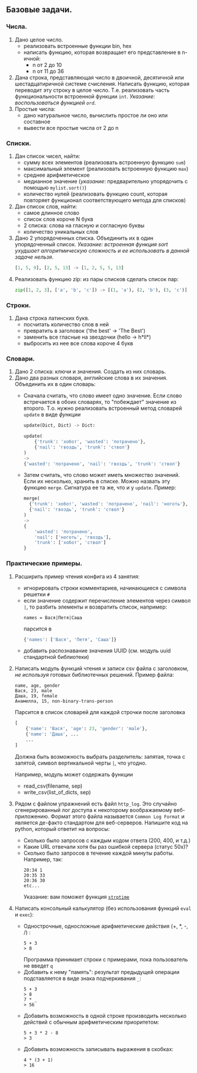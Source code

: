 ## Базовые задачи.

### Числа.

1. Дано целое число.
    * реализовать встроенные функции bin, hex
    * написать функцию, которая возвращает его представление в n-ичной:
        * n от 2 до 10
        * n от 11 до 36
2. Дана строка, представляющая число в двоичной, десятичной или шестадцатиричной системе счисления.
   Написать функцию, которая переводит эту строку в целое число. Т.е. реализовать
   часть функциональности встроенной функции `int`. 
   *Указание: воспользоваться функцией `ord`*.
3. Простые числа:
   * дано натуральное число, вычислить простое ли оно или составное
   * вывести все простые числа от 2 до n


### Списки.

1. Дан список чисел, найти:
    * сумму всех элементов (реализовать встроенную функцию `sum`)
    * максимальный элемент (реализовать встроенную функцию `max`)
    * среднее арифметическое
    * медианное значение (*указание*: предварительно упорядочить c помощью `mylist.sort()`)
    * количество нулей (реализовать функцию count, которая повторяет функционал соответствующего метода для списков)
2. Дан список слов, найти:
    * самое длинное слово
    * список слов короче N букв
    * 2 списка: слова на гласную и согласную буквы
    * количество уникальных слов
3. Дано 2 упорядоченных списка.
   Объединить их в один упорядоченный список. *Указание: встроенная функция sort ухудшает алгоритмическую сложность и ее использовать в данной задаче нельзя*.
   ```python
   [1, 5, 9], [2, 5, 13] -> [1, 2, 5, 5, 13]
   ```
4. Реализовать функцию zip: из пары списков сделать список пар:
   ```python
   zip([1, 2, 3], ['a', 'b', 'c']) -> [(1, 'a'), (2, 'b'), (3, 'c')]
   ```

### Строки.

1. Дана строка латинских букв.
    * посчитать количество слов в ней
    * превратить в заголовок ('the best' -> 'The Best')
    * заменить все гласные на звездочки (hello -> h\*ll\*)
    * выбросить из нее все слова короче 4 букв

### Словари.

1. Дано 2 списка: ключи и значения. Создать из них словарь.
2. Дано два разных словаря, английские слова в их значения. Объединить их в один словарь:
    * Сначала считать, что слово имеет одно значение.
      Если слово встречается в обоих словарях, то "побеждает" значение из второго.
      Т.о. нужно реализовать встроенный метод словарей `update` в виде *функции*
      ```python
      update(Dict, Dict) -> Dict:
      ```
      ```python
      update(
          {'trunk': 'хобот', 'wasted': 'потрачено'}, 
          {'nail': 'гвоздь', 'trunk': 'ствол'}
      )
      ->
      {'wasted': 'потрачено', 'nail': 'гвоздь', 'trunk': 'ствол'}
      ```

    * Затем считать, что слово может иметь множество значений.
      Если их несколько, хранить в списке. Можно назвать эту
      функцию `merge`. Сигнатура ее та же, что и у `update`.
      Пример:
      ```python
      merge(
        {'trunk': 'хобот', 'wasted': 'потрачено', 'nail': 'ноготь'}, 
        {'nail': 'гвоздь', 'trunk': 'ствол'}
      )
      ->
      {
          'wasted': 'потрачено',
          'nail': ['ноготь', 'гвоздь'],
          'trunk': ['хобот', 'ствол']
      }
      ```

### Практические примеры.

1. Расширить пример чтения конфига из 4 занятия:
    * игнорировать строки комментариев, начинающиеся с символа решетки `#`
    * если значение содержит перечисление элементов через
      символ `|`, то разбить элементы и возвратить список, например:
      ```
      names = Вася|Петя|Cаша
      ```
      парсится в
      ```python
      {'names': ['Вася', 'Петя', 'Саша']}
      ```
    * добавить распознавание значения UUID (см. модуль uuid стандартной
      библиотеки)

2. Написать модуль функций чтения и записи csv файла с заголовком,
   *не используя* готовых библиотечных решений. Пример файла:
   ```
   name, age, gender
   Вася, 23, male
   Даша, 19, female
   Анамелла, 15, non-binary-trans-person
   ```
   Парсится в список словарей для каждой строчки после заголовка
   ```python
   [
       {'name': 'Вася', 'age': 23, 'gender': 'male'},
       {'name': 'Даша', ...
       ...
   ]
   ```
   Должна быть возможность выбрать разделитель:
   запятая, точка с запятой, символ вертикальной черты `|`, что угодно.

   Например, модуль может содержать функции

   * read_csv(filename, sep)
   * write_csv(list_of_dicts, sep)

3. Рядом с файлом упражнений есть файл `http_log`.
Это случайно сгенерированный лог доступа к некоторому воображаемому
веб-приложению. 
Формат этого файла называется `Common Log Format` 
и является де-факто стандартом для веб-серверов.
Напишите код на python, который ответит на вопросы:
    * Сколько было запросов с каждым кодом ответа (200, 400, и т.д.)
    * Какие URL отвечали хотя бы раз ошибкой сервера (статус 50x)?
    * Cколько было запросов в течение каждой минуты работы. Например, так:
      ```
      20:34 1 
      20:35 33
      20:36 30
      etc...
      ```
      Указание: вам поможет функция [`strptime`](https://docs.python.org/3/library/datetime.html#datetime.datetime.strptime)

4. Написать консольный калькулятор (без использования функций `eval` и `exec`):
    * Однострочные, односложные арифметические действия (+, *, -, /) :
      ```
      5 + 3
      > 8
      ```
      Программа принимает строки с примерами, пока пользователь не введет `q`
    * Добавить к нему "память": результат предыдущей операции подставляется в виде
      знака подчеркивания `_`:
      ```
      5 + 3
      > 8
      7 * _
      > 56
      ```
    * Добавить возможность в одной строке производить несколько действий с
      обычным арифметическим приоритетом:
      ```
      5 + 3 * 2 - 8
      > 3
      ```
    * Добавить возможность записывать выражения в скобках:
      ```
      4 * (3 + 1)
      > 16
      ```
